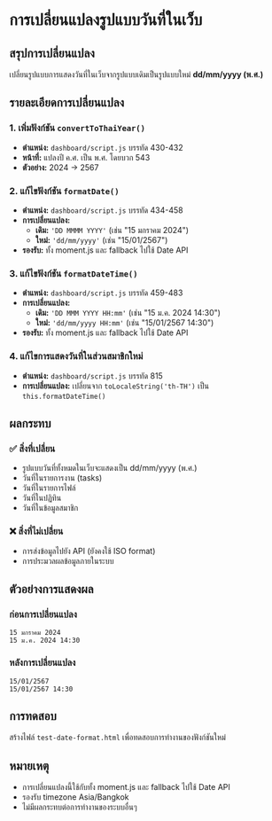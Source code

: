# การเปลี่ยนแปลงรูปแบบวันที่ในเว็บ

## สรุปการเปลี่ยนแปลง

เปลี่ยนรูปแบบการแสดงวันที่ในเว็บจากรูปแบบเดิมเป็นรูปแบบใหม่ **dd/mm/yyyy (พ.ศ.)**

## รายละเอียดการเปลี่ยนแปลง

### 1. เพิ่มฟังก์ชัน `convertToThaiYear()`
- **ตำแหน่ง:** `dashboard/script.js` บรรทัด 430-432
- **หน้าที่:** แปลงปี ค.ศ. เป็น พ.ศ. โดยบวก 543
- **ตัวอย่าง:** 2024 → 2567

### 2. แก้ไขฟังก์ชัน `formatDate()`
- **ตำแหน่ง:** `dashboard/script.js` บรรทัด 434-458
- **การเปลี่ยนแปลง:**
  - **เดิม:** `'DD MMMM YYYY'` (เช่น "15 มกราคม 2024")
  - **ใหม่:** `'dd/mm/yyyy'` (เช่น "15/01/2567")
- **รองรับ:** ทั้ง moment.js และ fallback ไปใช้ Date API

### 3. แก้ไขฟังก์ชัน `formatDateTime()`
- **ตำแหน่ง:** `dashboard/script.js` บรรทัด 459-483
- **การเปลี่ยนแปลง:**
  - **เดิม:** `'DD MMM YYYY HH:mm'` (เช่น "15 ม.ค. 2024 14:30")
  - **ใหม่:** `'dd/mm/yyyy HH:mm'` (เช่น "15/01/2567 14:30")
- **รองรับ:** ทั้ง moment.js และ fallback ไปใช้ Date API

### 4. แก้ไขการแสดงวันที่ในส่วนสมาชิกใหม่
- **ตำแหน่ง:** `dashboard/script.js` บรรทัด 815
- **การเปลี่ยนแปลง:** เปลี่ยนจาก `toLocaleString('th-TH')` เป็น `this.formatDateTime()`

## ผลกระทบ

### ✅ สิ่งที่เปลี่ยน
- รูปแบบวันที่ทั้งหมดในเว็บจะแสดงเป็น dd/mm/yyyy (พ.ศ.)
- วันที่ในรายการงาน (tasks)
- วันที่ในรายการไฟล์
- วันที่ในปฏิทิน
- วันที่ในข้อมูลสมาชิก

### ❌ สิ่งที่ไม่เปลี่ยน
- การส่งข้อมูลไปยัง API (ยังคงใช้ ISO format)
- การประมวลผลข้อมูลภายในระบบ

## ตัวอย่างการแสดงผล

### ก่อนการเปลี่ยนแปลง
```
15 มกราคม 2024
15 ม.ค. 2024 14:30
```

### หลังการเปลี่ยนแปลง
```
15/01/2567
15/01/2567 14:30
```

## การทดสอบ

สร้างไฟล์ `test-date-format.html` เพื่อทดสอบการทำงานของฟังก์ชันใหม่

## หมายเหตุ

- การเปลี่ยนแปลงนี้ใช้กับทั้ง moment.js และ fallback ไปใช้ Date API
- รองรับ timezone Asia/Bangkok
- ไม่มีผลกระทบต่อการทำงานของระบบอื่นๆ
